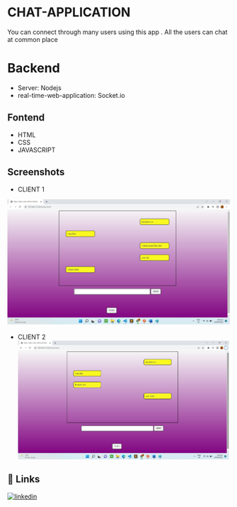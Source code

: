 
# CHAT-APPLICATION
You can connect through many users using this app . 
All the users can chat at common place 




# Backend
- Server: Nodejs 
- real-time-web-application: Socket.io



## Fontend

- HTML
- CSS
- JAVASCRIPT




## Screenshots

- CLIENT 1

![App Screenshot](https://github.com/Rishabh395/chat_application/blob/main/image.jpg?raw=true)

- CLIENT 2
![App Screenshot](https://github.com/Rishabh395/chat_application/blob/main/image1.jpg?raw=true)



## 🔗 Links
[![linkedin](https://img.shields.io/badge/linkedin-0A66C2?style=for-the-badge&logo=linkedin&logoColor=white)](https://www.linkedin.com/in/devendra-prajapati-58aa54234/)

